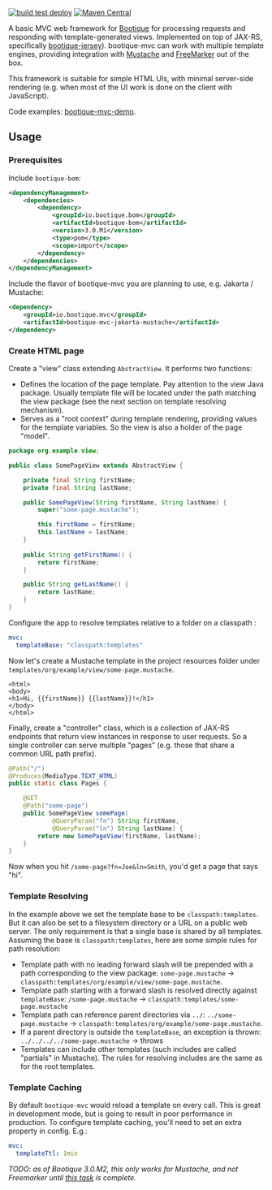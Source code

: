 <!--
  Licensed to ObjectStyle LLC under one
  or more contributor license agreements.  See the NOTICE file
  distributed with this work for additional information
  regarding copyright ownership.  The ObjectStyle LLC licenses
  this file to you under the Apache License, Version 2.0 (the
  "License"); you may not use this file except in compliance
  with the License.  You may obtain a copy of the License at

    http://www.apache.org/licenses/LICENSE-2.0

  Unless required by applicable law or agreed to in writing,
  software distributed under the License is distributed on an
  "AS IS" BASIS, WITHOUT WARRANTIES OR CONDITIONS OF ANY
  KIND, either express or implied.  See the License for the
  specific language governing permissions and limitations
  under the License.
  -->

[![build test deploy](https://github.com/bootique/bootique-mvc/actions/workflows/maven.yml/badge.svg)](https://github.com/bootique/bootique-mvc/actions/workflows/maven.yml)
[![Maven Central](https://img.shields.io/maven-central/v/io.bootique.mvc/bootique-mvc.svg?colorB=brightgreen)](https://search.maven.org/artifact/io.bootique.mvc/bootique-mvc/)

A basic MVC web framework for [Bootique](http://bootique.io) for processing requests and responding with 
template-generated views. Implemented on top of JAX-RS, specifically [bootique-jersey](https://github.com/bootique/bootique-jersey)). 
bootique-mvc can work with multiple template engines, providing integration with [Mustache](https://mustache.github.io/) 
and [FreeMarker](https://freemarker.apache.org) out of the box. 

This framework is suitable for simple HTML UIs, with minimal server-side rendering (e.g. when most of the UI work is 
done on the client with JavaScript). 

Code examples: [bootique-mvc-demo](https://github.com/bootique-examples/bootique-mvc-demo).

## Usage
### Prerequisites
Include ```bootique-bom```:
```xml
<dependencyManagement>
    <dependencies>
        <dependency>
            <groupId>io.bootique.bom</groupId>
            <artifactId>bootique-bom</artifactId>
            <version>3.0.M1</version>
            <type>pom</type>
            <scope>import</scope>
        </dependency>
    </dependencies>
</dependencyManagement>
```

Include the flavor of bootique-mvc you are planning to use, e.g. Jakarta / Mustache:

```xml
<dependency>
	<groupId>io.bootique.mvc</groupId>
	<artifactId>bootique-mvc-jakarta-mustache</artifactId>
</dependency>
```

### Create HTML page

Create a "view" class extending `AbstractView`. It performs two functions:

* Defines the location of the page template. Pay attention to the view Java package. Usually template file will be 
located under the path matching the view package (see the next section on template resolving mechanism).
* Serves as a "root context" during template rendering, providing values for the template variables. So the view is 
also a holder of the page "model". 

```java
package org.example.view;

public class SomePageView extends AbstractView {

    private final String firstName;
    private final String lastName;

    public SomePageView(String firstName, String lastName) {
        super("some-page.mustache");

        this.firstName = firstName;
        this.lastName = lastName;
    }
    
    public String getFirstName() {
        return firstName;
    }

    public String getLastName() {
        return lastName;
    }
}
```

Configure the app to resolve templates relative to a folder on a classpath :

```yaml
mvc:
  templateBase: "classpath:templates"
```

Now let's create a Mustache template in the project resources folder under 
`templates/org/example/view/some-page.mustache`.

```
<html>
<body>
<h1>Hi, {{firstName}} {{lastName}}!</h1>
</body>
</html>
```

Finally, create a "controller" class, which is a collection of JAX-RS endpoints that return view instances in response 
to user requests. So a single controller can serve multiple "pages" (e.g. those that share a common URL path prefix).

```java
@Path("/")
@Produces(MediaType.TEXT_HTML)
public static class Pages {

    @GET
    @Path("some-page")
    public SomePageView somePage(
            @QueryParam("fn") String firstName, 
            @QueryParam("ln") String lastName) {
        return new SomePageView(firstName, lastName);
    }
}
```

Now when you hit `/some-page?fn=Joe&ln=Smith`, you'd get a page that says "hi".

### Template Resolving

In the example above we set the template base to be `classpath:templates`. But it can also be set to a filesystem 
directory or a URL on a public web server. The only requirement is that a single base is shared by all templates.
Assuming the base is `classpath:templates`, here are some simple rules for path resolution:

* Template path with no leading forward slash will be prepended with a path corresponding to the view package:
`some-page.mustache` -> `classpath:templates/org/example/view/some-page.mustache`. 
* Template path starting with a forward slash is resolved directly against `templateBase`:
`/some-page.mustache` -> `classpath:templates/some-page.mustache`
* Template path can reference parent directories via `../`:  `../some-page.mustache` -> 
`classpath:templates/org/example/some-page.mustache`. 
* If a parent directory is outside the `templateBase`, an exception is thrown: `../../../../some-page.mustache` -> throws
* Templates can include other templates (such includes are called "partials" in Mustache). The rules for resolving 
includes are the same as for the root templates.

### Template Caching

By default `bootique-mvc` would reload a template on every call. This is great in development mode, but is 
going to result in poor performance in production. To configure template caching, you'll need to set an extra
property in config. E.g.:

```yaml
mvc:
  templateTtl: 1min
```

_TODO: as of Bootique 3.0.M2, this only works for Mustache, and not Freemarker until [this task](https://github.com/bootique/bootique-mvc/issues/27) is complete._